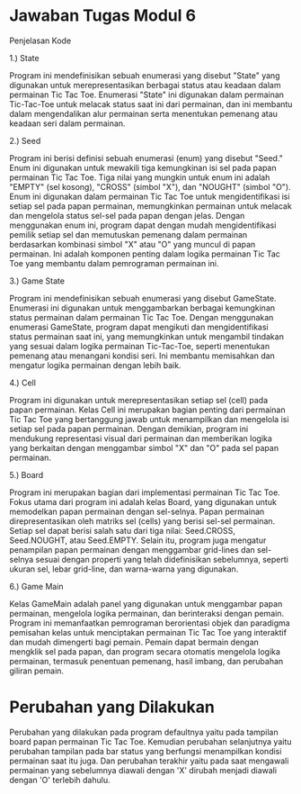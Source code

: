 # Jawaban Tugas Modul 6

Penjelasan Kode

1.) State

Program ini mendefinisikan sebuah enumerasi yang disebut "State" yang digunakan untuk merepresentasikan berbagai status atau keadaan dalam permainan Tic Tac Toe. Enumerasi "State" ini digunakan dalam permainan Tic-Tac-Toe untuk melacak status saat ini dari permainan, dan ini membantu dalam mengendalikan alur permainan serta menentukan pemenang atau keadaan seri dalam permainan.

2.) Seed

Program ini berisi definisi sebuah enumerasi (enum) yang disebut "Seed." Enum ini digunakan untuk mewakili tiga kemungkinan isi sel pada papan permainan Tic Tac Toe. Tiga nilai yang mungkin untuk enum ini adalah "EMPTY" (sel kosong), "CROSS" (simbol "X"), dan "NOUGHT" (simbol "O"). Enum ini digunakan dalam permainan Tic Tac Toe untuk mengidentifikasi isi setiap sel pada papan permainan, memungkinkan permainan untuk melacak dan mengelola status sel-sel pada papan dengan jelas. Dengan menggunakan enum ini, program dapat dengan mudah mengidentifikasi pemilik setiap sel dan memutuskan pemenang dalam permainan berdasarkan kombinasi simbol "X" atau "O" yang muncul di papan permainan. Ini adalah komponen penting dalam logika permainan Tic Tac Toe yang membantu dalam pemrograman permainan ini.

3.) Game State

Program ini mendefinisikan sebuah enumerasi yang disebut GameState. Enumerasi ini digunakan untuk menggambarkan berbagai kemungkinan status permainan dalam permainan Tic Tac Toe. Dengan menggunakan enumerasi GameState, program dapat mengikuti dan mengidentifikasi status permainan saat ini, yang memungkinkan untuk mengambil tindakan yang sesuai dalam logika permainan Tic-Tac-Toe, seperti menentukan pemenang atau menangani kondisi seri. Ini membantu memisahkan dan mengatur logika permainan dengan lebih baik.

4.) Cell

Program ini digunakan untuk merepresentasikan setiap sel (cell) pada papan permainan. Kelas Cell ini merupakan bagian penting dari permainan Tic Tac Toe yang bertanggung jawab untuk menampilkan dan mengelola isi setiap sel pada papan permainan. Dengan demikian, program ini mendukung representasi visual dari permainan dan memberikan logika yang berkaitan dengan menggambar simbol "X" dan "O" pada sel papan permainan.

5.) Board

Program ini merupakan bagian dari implementasi permainan Tic Tac Toe. Fokus utama dari program ini adalah kelas Board, yang digunakan untuk memodelkan papan permainan dengan sel-selnya. Papan permainan direpresentasikan oleh matriks sel (cells) yang berisi sel-sel permainan. Setiap sel dapat berisi salah satu dari tiga nilai: Seed.CROSS, Seed.NOUGHT, atau Seed.EMPTY. Selain itu, program juga mengatur penampilan papan permainan dengan menggambar grid-lines dan sel-selnya sesuai dengan properti yang telah didefinisikan sebelumnya, seperti ukuran sel, lebar grid-line, dan warna-warna yang digunakan.

6.) Game Main

Kelas GameMain adalah panel yang digunakan untuk menggambar papan permainan, mengelola logika permainan, dan berinteraksi dengan pemain. Program ini memanfaatkan pemrograman berorientasi objek dan paradigma pemisahan kelas untuk menciptakan permainan Tic Tac Toe yang interaktif dan mudah dimengerti bagi pemain. Pemain dapat bermain dengan mengklik sel pada papan, dan program secara otomatis mengelola logika permainan, termasuk penentuan pemenang, hasil imbang, dan perubahan giliran pemain.

# Perubahan yang Dilakukan

Perubahan yang dilakukan pada program defaultnya yaitu pada tampilan board papan permainan Tic Tac Toe. Kemudian perubahan selanjutnya yaitu perubahan tampilan pada bar status yang berfungsi menampilkan kondisi permainan saat itu juga. Dan perubahan terakhir yaitu pada saat mengawali permainan yang sebelumnya diawali dengan 'X' dirubah menjadi diawali dengan 'O' terlebih dahulu.

